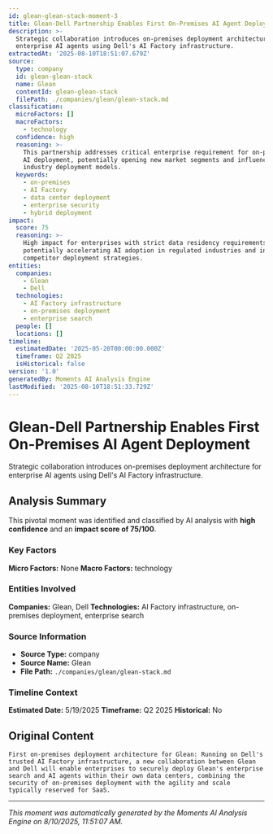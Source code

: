 ```yaml
---
id: glean-glean-stack-moment-3
title: Glean-Dell Partnership Enables First On-Premises AI Agent Deployment
description: >-
  Strategic collaboration introduces on-premises deployment architecture for
  enterprise AI agents using Dell's AI Factory infrastructure.
extractedAt: '2025-08-10T18:51:07.679Z'
source:
  type: company
  id: glean-glean-stack
  name: Glean
  contentId: glean-glean-stack
  filePath: ./companies/glean/glean-stack.md
classification:
  microFactors: []
  macroFactors:
    - technology
  confidence: high
  reasoning: >-
    This partnership addresses critical enterprise requirement for on-premises
    AI deployment, potentially opening new market segments and influencing
    industry deployment models.
  keywords:
    - on-premises
    - AI Factory
    - data center deployment
    - enterprise security
    - hybrid deployment
impact:
  score: 75
  reasoning: >-
    High impact for enterprises with strict data residency requirements,
    potentially accelerating AI adoption in regulated industries and influencing
    competitor deployment strategies.
entities:
  companies:
    - Glean
    - Dell
  technologies:
    - AI Factory infrastructure
    - on-premises deployment
    - enterprise search
  people: []
  locations: []
timeline:
  estimatedDate: '2025-05-20T00:00:00.000Z'
  timeframe: Q2 2025
  isHistorical: false
version: '1.0'
generatedBy: Moments AI Analysis Engine
lastModified: '2025-08-10T18:51:33.729Z'
---
```

# Glean-Dell Partnership Enables First On-Premises AI Agent Deployment

Strategic collaboration introduces on-premises deployment architecture for enterprise AI agents using Dell's AI Factory infrastructure.

## Analysis Summary

This pivotal moment was identified and classified by AI analysis with **high confidence** and an **impact score of 75/100**.

### Key Factors

**Micro Factors:** None
**Macro Factors:** technology

### Entities Involved

**Companies:** Glean, Dell
**Technologies:** AI Factory infrastructure, on-premises deployment, enterprise search



### Source Information

- **Source Type:** company
- **Source Name:** Glean
- **File Path:** `./companies/glean/glean-stack.md`

### Timeline Context

**Estimated Date:** 5/19/2025
**Timeframe:** Q2 2025
**Historical:** No

## Original Content

```
First on-premises deployment architecture for Glean: Running on Dell's trusted AI Factory infrastructure, a new collaboration between Glean and Dell will enable enterprises to securely deploy Glean's enterprise search and AI agents within their own data centers, combining the security of on-premises deployment with the agility and scale typically reserved for SaaS.
```

---

*This moment was automatically generated by the Moments AI Analysis Engine on 8/10/2025, 11:51:07 AM.*
